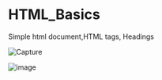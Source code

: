 # HTML_Basics
Simple html document,HTML tags, Headings


![Capture](https://user-images.githubusercontent.com/82764021/118860381-f2cf3c80-b8f8-11eb-8e25-83bece6cffbf.PNG)

![image](https://user-images.githubusercontent.com/82764021/118860711-5b1e1e00-b8f9-11eb-8b5d-29c3a9b78510.png)

